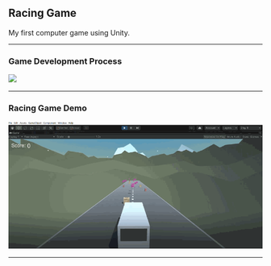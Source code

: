 ## Racing Game

My first computer game using Unity.

---

### Game Development Process
<img src="img/RacingGameProcess.gif" width=700>

---

### Racing Game Demo
<img src="img/RacingGame.gif" width=700>

---